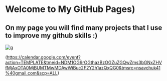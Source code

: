 # Welcome to My GitHub Pages)

## On my page you will find many projects that I use to improve my github skills :)

![g](https://user-images.githubusercontent.com/48761714/56092357-dd8ab700-5ec3-11e9-9d1d-293732ea8baf.png)

(https://calendar.google.com/event?action=TEMPLATE&tmeid=NDM1OG9rOGthazBzOGZuZGQwZms3bGNxZHVfMjAxOTA0MjBUMTMwMDAwWiBuc2F2Y2h1azQxQG0&tmsrc=nsavchuk41%40gmail.com&scp=ALL)
